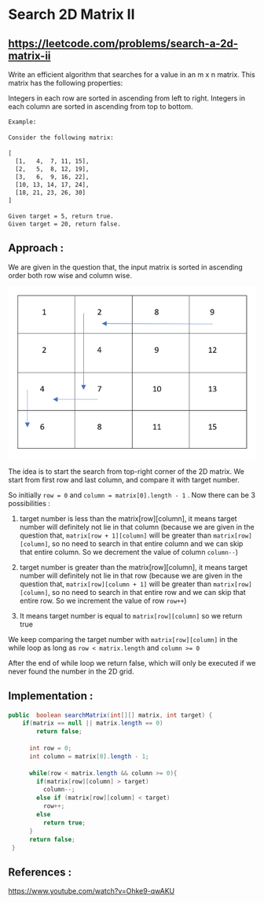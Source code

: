 # Search 2D Matrix II
## https://leetcode.com/problems/search-a-2d-matrix-ii

Write an efficient algorithm that searches for a value in an m x n matrix. This matrix has the following properties:

Integers in each row are sorted in ascending from left to right.
Integers in each column are sorted in ascending from top to bottom.

```
Example:

Consider the following matrix:

[
  [1,   4,  7, 11, 15],
  [2,   5,  8, 12, 19],
  [3,   6,  9, 16, 22],
  [10, 13, 14, 17, 24],
  [18, 21, 23, 26, 30]
]

Given target = 5, return true.
Given target = 20, return false.
```

## Approach :
We are given in the question that, the input matrix is sorted in ascending order both row wise and column wise.

![Search 2D Matrix sorted row and column wise](search-2D-grid.PNG?raw=true "Search 2D Matrix sorted row and column wise")

The idea is to start the search from top-right corner of the 2D matrix.
We start from first row and last column, and compare it with target number. 

So  initially `row = 0` and `column = matrix[0].length - 1` . Now there can be 3 possibilities :
1. target number is less than the matrix[row][column], it means target number will definitely not lie in that column (because we are given in the question that, `matrix[row + 1][column]` will be greater than `matrix[row][column]`, so no need to search in that entire column and we can skip that entire column. So we decrement the value of column `column--`) 

2. target number is greater than the matrix[row][column], it means target number will definitely not lie in that row (because we are given in the question that, `matrix[row][column + 1]` will be greater than `matrix[row][column]`, so no need to search in that entire row and we can skip that entire row. So we increment the value of row `row++`) 

3. It means target number is equal to `matrix[row][column]` so we return true

We keep comparing the target number with `matrix[row][column]` in the while loop as long as `row < matrix.length` and `column >= 0`

After the end of while loop we return false, which will only be executed if we never found the number in the 2D grid.

## Implementation :

```java
public  boolean searchMatrix(int[][] matrix, int target) {
    if(matrix == null || matrix.length == 0)
        return false;

      int row = 0;
      int column = matrix[0].length - 1;

      while(row < matrix.length && column >= 0){
        if(matrix[row][column] > target)
          column--; 
        else if (matrix[row][column] < target)
          row++;
        else 
          return true;    
      }
      return false;
 }
```

## References :
https://www.youtube.com/watch?v=Ohke9-qwAKU

